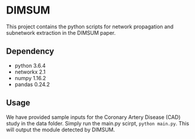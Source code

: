 # DIMSUM

This project contains the python scripts for network propagation and subnetwork extraction in the DIMSUM paper. 

## Dependency

- python 3.6.4
- networkx 2.1
- numpy 1.16.2
- pandas 0.24.2

## Usage

We have provided sample inputs for the Coronary Artery Disease (CAD) study in the data folder. 
Simply run the main.py scirpt, `python main.py`. This will output the module detected by DIMSUM. 

